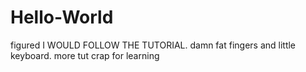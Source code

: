 # Hello-World
figured I WOULD FOLLOW THE TUTORIAL. damn fat fingers and little keyboard.
more tut crap for learning
